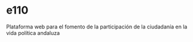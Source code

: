 e110
====

Plataforma web para el fomento de la participación de la ciudadanía en la vida política andaluza
